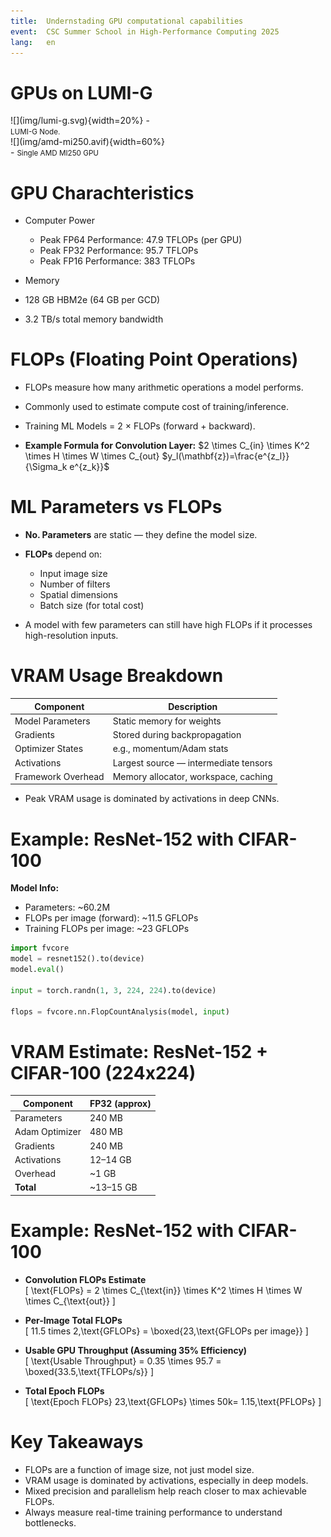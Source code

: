 ```yaml
---
title:  Undernstading GPU computational capabilities
event:  CSC Summer School in High-Performance Computing 2025
lang:   en
---
```


# GPUs on LUMI-G

<div class="column"  style="width:50%"; text-align: center;">
  ![](img/lumi-g.svg){width=20%}
  - <small>LUMI-G Node.</small>
</div>
<div class="column"  style="width:50%">
  ![](img/amd-mi250.avif){width=60%}
  - <small>Single AMD MI250 GPU</small>
</div>

# GPU Charachteristics
- Computer Power
    - Peak FP64 Performance: 47.9 TFLOPs (per GPU)
    - Peak FP32 Performance: 95.7 TFLOPs
    - Peak FP16 Performance: 383 TFLOPs

- Memory
- 128 GB HBM2e (64 GB per GCD)
- 3.2 TB/s total memory bandwidth


# FLOPs (Floating Point Operations)

- FLOPs measure how many arithmetic operations a model performs.
- Commonly used to estimate compute cost of training/inference.
- Training ML Models = 2 × FLOPs (forward + backward).

- **Example Formula for Convolution Layer:**
$2 \times C_{in} \times K^2 \times H \times W \times C_{out} 
$y_l(\mathbf{z})=\frac{e^{z_l}}{\Sigma_k e^{z_k}}$
# ML Parameters vs FLOPs

- **No. Parameters** are static — they define the model size.
- **FLOPs** depend on:
    - Input image size
    - Number of filters
    - Spatial dimensions
    - Batch size (for total cost)

- A model with few parameters can still have high FLOPs if it processes high-resolution inputs.

# VRAM Usage Breakdown

| Component            | Description                                  |
|---------------------|----------------------------------------------|
| Model Parameters     | Static memory for weights                    |
| Gradients            | Stored during backpropagation                |
| Optimizer States     | e.g., momentum/Adam stats                    |
| Activations          | Largest source — intermediate tensors        |
| Framework Overhead   | Memory allocator, workspace, caching         |

- Peak VRAM usage is dominated by activations in deep CNNs.

# Example: ResNet-152 with CIFAR-100

**Model Info:**
- Parameters: ~60.2M
- FLOPs per image (forward): ~11.5 GFLOPs
- Training FLOPs per image: ~23 GFLOPs

```python
import fvcore
model = resnet152().to(device)
model.eval()

input = torch.randn(1, 3, 224, 224).to(device)

flops = fvcore.nn.FlopCountAnalysis(model, input)
```

# VRAM Estimate: ResNet-152 + CIFAR-100 (224x224)

| Component          | FP32 (approx) |
|-------------------|---------------|
| Parameters         | 240 MB        |
| Adam  Optimizer    | 480 MB        |
| Gradients          | 240 MB        |
| Activations        | 12–14 GB      |
| Overhead           | ~1 GB         |
| **Total**          | ~13–15 GB     |


# Example: ResNet-152 with CIFAR-100

- **Convolution FLOPs Estimate**  
\[
\text{FLOPs} = 2 \times C_{\text{in}} \times K^2 \times H \times W \times C_{\text{out}}
\]

- **Per-Image Total FLOPs**  
\[
11.5 times 2\,\text{GFLOPs} = \boxed{23\,\text{GFLOPs per image}}
\]

- **Usable GPU Throughput (Assuming 35% Efficiency)**  
\[
\text{Usable Throughput} = 0.35 \times 95.7 = \boxed{33.5\,\text{TFLOPs/s}}
\]

- **Total Epoch FLOPs**  
\[
\text{Epoch FLOPs} 23\,\text{GFLOPs} \times 50k= 1.15\,\text{PFLOPs}
\]

# Key Takeaways

- FLOPs are a function of image size, not just model size.
- VRAM usage is dominated by activations, especially in deep models.
- Mixed precision and parallelism help reach closer to max achievable FLOPs.
- Always measure real-time training performance to understand bottlenecks.

